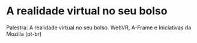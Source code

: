 # A realidade virtual no seu bolso

Palestra: A realidade virtual no seu bolso. WebVR, A-Frame e Iniciativas da Mozilla (pt-br)
